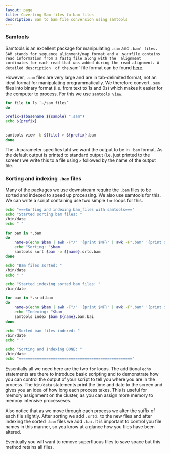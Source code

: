 ```yaml
---
layout: page
title: Coverting Sam files to bam files
description: Sam to bam file conversion using samtools
---
```


### Samtools

Samtools is an excellent package for manipulating `.sam` and `.bam' files. SAM stands for sequence
alignment/map format and a `.sam` file contains read information from a fastq file along with the 
alignment cordinates for each read that was added during the read alignment. A detailed description 
of the `.sam` file format can be found [here](http://samtools.github.io/hts-specs/SAMv1.pdf).

However, `.sam` files are very large and are in tab-delimited format, not an ideal format for 
manipulating programmatically. We therefore convert `.sam` files into binary format (i.e. from text
to 1s and 0s) which makes it easier for the computer to process. For this we use `samtools view`.

~~~bash
for file in ls `~/sam_files`
do

prefix=$(basename ${sample} ".sam")
echo ${prefix}

  
samtools view -b ${file} > ${prefix}.bam
done
~~~

The `-b` parameter specifies taht we want the output to be in `.bam` format. As the default output 
is printed to standard output (i.e. just printed to the screen) we write this to a file using `>`
followed by the name of the output file.  

### Sorting and indexing `.bam` files

Many of the packages we use downstream require the `.bam` files to be sorted and indexed to speed up
processing. We also use samtools for this. We can write a script containing use two simple `for` loops 
for this.

~~~bash
echo "===Sorting and indexing bam_files with samtools==="
echo "Started sorting bam files: " 
/bin/date
echo " "

for bam in *.bam
do
    name=$(echo $bam | awk -F"/" '{print $NF}' | awk -F".bam" '{print $1}')
    echo "Sorting: "$bam
    samtools sort $bam -o ${name}.srtd.bam
done

echo "Bam files sorted: " 
/bin/date
echo " "

echo "Started indexing sorted bam files: " 
/bin/date

for bam in *.srtd.bam
do
    name=$(echo $bam | awk -F"/" '{print $NF}' | awk -F".bam" '{print $1}')
    echo "Indexing: "$bam
    samtools index $bam ${name}.bam.bai
done 
    
echo "Sorted bam files indexed: " 
/bin/date
echo " "

echo "Sorting and Indexing DONE: " 
/bin/date
echo "=================================================="
~~~

Essentially all we need here are the two `for` loops. The additional `echo` statements are there to
introduce basic scripting and to demonstrate how you can control the output of your script to tell
you where you are in the process. The `bin/data` statements print the time and date to the screen and
gives you an idea of how long each process takes. This is useful for memory assignment on the cluster,
as you can assign more memory to memroy intensive processeses.

Also notice that as we move through each process we alter the suffix of each file slightly. After 
sorting we add `.srtd.` to the new files and after indexing the sorted `.bam` files we add `.bai`. 
It is important to control you file names in this manner, so you know at a glance how you files have 
been altered. 

Eventually you will want to remove superfluous files to save space but this method retains all files.    
